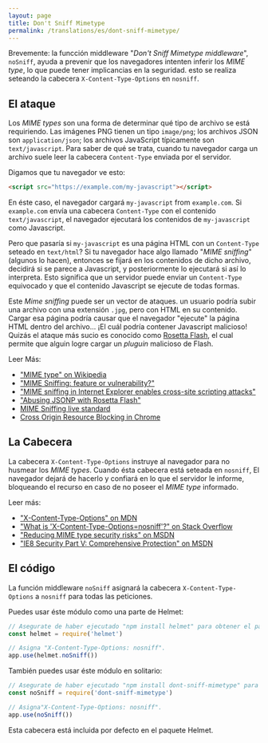 ```yaml
---
layout: page
title: Don't Sniff Mimetype
permalink: /translations/es/dont-sniff-mimetype/
---
```


Brevemente: la funcción middleware "*Don't Sniff Mimetype middleware*", `noSniff`, ayuda a prevenir que los navegadores intenten inferir los *MIME type*, lo que puede tener implicancias en la seguridad. esto se realiza seteando la cabecera `X-Content-Type-Options` en `nosniff`.

El ataque
----------

Los *MIME types* son una forma de determinar qué tipo de archivo se está requiriendo. Las imágenes PNG tienen un tipo `image/png`; los archivos JSON son `application/json`; los archivos JavaScript típicamente son `text/javascript`. Para saber de qué se trata, cuando tu navegador carga un archivo suele leer la cabecera `Content-Type` enviada por el servidor.

Digamos que tu navegador ve esto:

```html
<script src="https://example.com/my-javascript"></script>
```
En éste caso, el navegador cargará `my-javascript` from `example.com`. Si `example.com` envía una cabecera `Content-Type` con el contenido `text/javascript`, el navegador ejecutará los contenidos de `my-javascript` como Javascript.

Pero que pasaría si `my-javascript` es una página HTML con un `Content-Type` seteado en `text/html`? Si tu navegador hace algo llamado "*MIME sniffing*" (algunos lo hacen), entonces se fijará en los contenidos de dicho archivo, decidirá si se parece a Javascript, y posteriormente lo ejecutará si así lo interpreta. Esto significa que un servidor puede enviar un `Content-Type` equivocado y que el contenido Javascript se ejecute de todas formas.

Este *Mime sniffing* puede ser un vector de ataques. un usuario podría subir una archivo con una extensión `.jpg`, pero con HTML en su contenido. Cargar esa página podría causar que el navegador "ejecute" la página HTML dentro del archivo... ¡El cuál podría contener Javascript malicioso! Quizás el ataque más sucio es conocido como [Rosetta Flash](https://miki.it/blog/2014/7/8/abusing-jsonp-with-rosetta-flash/), el cual permite que alguin logre cargar un *pluguin* malicioso de Flash.

Leer Más:

- ["MIME type" on Wikipedia](https://en.wikipedia.org/wiki/Media_type)
- ["MIME Sniffing: feature or vulnerability?"](https://blog.fox-it.com/2012/05/08/mime-sniffing-feature-or-vulnerability/)
- ["MIME sniffing in Internet Explorer enables cross-site scripting attacks"](http://www.h-online.com/security/features/Risky-MIME-sniffing-in-Internet-Explorer-746229.html)
- ["Abusing JSONP with Rosetta Flash"](https://miki.it/blog/2014/7/8/abusing-jsonp-with-rosetta-flash/)
- [MIME Sniffing live standard](https://mimesniff.spec.whatwg.org/)
- [Cross Origin Resource Blocking in Chrome](https://developers.google.com/web/updates/2018/07/site-isolation)

La Cabecera
----------

La cabecera `X-Content-Type-Options` instruye al navegador para no husmear los *MIME types*. Cuando ésta cabecera está seteada en `nosniff`, El navegador dejará de hacerlo y confiará en lo que el servidor le informe, bloqueando el recurso en caso de no poseer el *MIME type* informado.

Leer más:

- ["X-Content-Type-Options" on MDN](https://developer.mozilla.org/en-US/docs/Web/HTTP/Headers/X-Content-Type-Options)
- ["What is 'X-Content-Type-Options=nosniff'?" on Stack Overflow](https://stackoverflow.com/questions/18337630/)
- ["Reducing MIME type security risks" on MSDN](https://msdn.microsoft.com/en-us/library/gg622941(v=vs.85).aspx)
- ["IE8 Security Part V: Comprehensive Protection" on MSDN](https://blogs.msdn.microsoft.com/ie/2008/07/02/ie8-security-part-v-comprehensive-protection/)

El código
--------

La función middleware `noSniff` asignará la cabecera `X-Content-Type-Options` a `nosniff` para todas las peticiones.

Puedes usar éste módulo como una parte de Helmet:

```javascript
// Asegurate de haber ejecutado "npm install helmet" para obtener el paquete de Helmet.
const helmet = require('helmet')

// Asigna "X-Content-Type-Options: nosniff".
app.use(helmet.noSniff())
```

También puedes usar éste módulo en solitario:

```javascript
// Asegurate de haber ejecutado "npm install dont-sniff-mimetype" para obtener éste paquete.
const noSniff = require('dont-sniff-mimetype')

// Asigna"X-Content-Type-Options: nosniff".
app.use(noSniff())
```

Esta cabecera está incluida por defecto en el paquete Helmet.